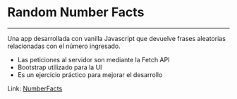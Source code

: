 # Random Number Facts
----
Una app desarrollada con vanilla Javascript que devuelve frases aleatorias relacionadas con el número ingresado.


* Las peticiones al servidor son mediante la Fetch API
* Bootstrap utilizado para la UI
* Es un ejercicio práctico para mejorar el desarrollo

Link: [NumberFacts](http://pablofassio.com/NumberFacts/)
